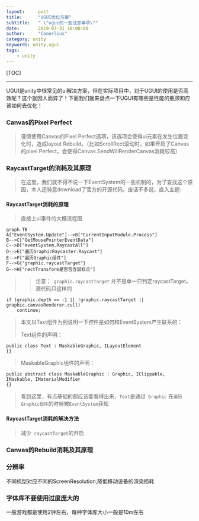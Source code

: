 ```yaml
---
layout:     post
title:      "UGUI优化方案"
subtitle:   " \"ugui的一些注意事项\""
date:       2019-07-31 18:00:00
author:     "Conerlius"
category: unity
keywords: unity,ugui
tags:
    - unity
---
```


[TOC]

---
 UGUI是unity中很常见的ui解决方案，但在实际项目中，对于UGUI的使用是否高效呢？这个就因人而异了！下面我们就来盘点一下UGUI有哪些是性能的瓶颈和应该如何去优化！

### Canvas的Pixel Perfect
> 谨慎使用Canvas的Pixel Perfect选项，该选项会使得ui元素在发生位置变化时，造成layout Rebuild。（比如ScrollRect滚动时，如果开启了Canvas的pixel Perfect，会使得Canvas.SendWillRenderCanvas消耗较高）

### RaycastTarget的消耗及其原理
> 在这里，我们就不得不说一下EventSystem的一些机制的，为了查找这个原因，本人还特意download了官方的开源代码。废话不多说，直入主题:
#### RaycastTarget消耗的原理
> 直接上ui事件的大概流程图

```mermaid
graph TB
A["EventSystem.Update"]-->B["CurrentInputModule.Process"]
B-->C["GetMousePointerEventData"]
C-->D["eventSystem.RaycastAll"]
D-->E["遍历GraphicRaycaster.Raycast"]
E-->F["遍历Graphic组件"]
F-->G{"graphic.raycastTarget"}
G-->H["rectTransform是否包含鼠标点"]
```
>> 注意：` graphic.raycastTarget` 并不是单一只判定raycastTarget，源代码只这样的
``` 
if (graphic.depth == -1 || !graphic.raycastTarget || graphic.canvasRenderer.cull)
    continue; 
```

> 本文以Text组件为例说明一下控件是如何和EventSystem产生联系的：
>
> Text组件的声明：
``` 
public class Text : MaskableGraphic, ILayoutElement
{}
```
> MaskableGraphic组件的声明：
```
public abstract class MaskableGraphic : Graphic, IClippable, IMaskable, IMaterialModifier
{}
```
> 看到这里，有点基础的都应该能看得出来，``` Text ```是通过` Graphic` 在` 遍历Graphic组件 `的时候被` EventSystem `获知
#### RaycastTarget消耗的解决方法
> 减少` raycastTarget`的开启

### Canvas的Rebuild消耗及其原理

### 分辨率
不同机型对应不同的ScreenResolution,降低移动设备的渲染损耗

### 字体库不要使用过度庞大的
一般游戏都是使用2钟左右，每种字体库大小一般是10m左右


